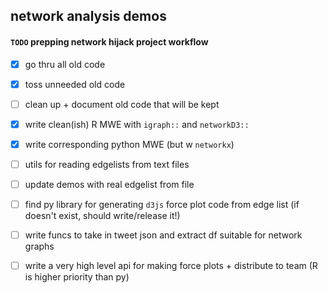 ## network analysis demos 

#### `TODO` prepping network hijack project workflow 

- [x] go thru all old code 
- [x] toss unneeded old code 
- [ ] clean up + document old code that will be kept 
- [x] write clean(ish) R MWE with `igraph::` and `networkD3::` 
- [x] write corresponding python MWE (but w `networkx`) 
- [ ] utils for reading edgelists from text files 
- [ ] update demos with real edgelist from file 
- [ ] find py library for generating `d3js` force plot code from edge list (if doesn't exist, should write/release it!)
- [ ] write funcs to take in tweet json and extract df suitable for network graphs 
- [ ] write a very high level api for making force plots + distribute to team (R is higher priority than py)

